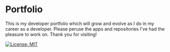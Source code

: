 # Portfolio
This is my developer portfolio which will grow and evolve as I do in my career as a developer.  Please peruse the apps and repositories I've had the pleasure to work on.  Thank you for visiting!

[![License: MIT](https://img.shields.io/badge/License-MIT-yellow.svg)](license.txt)
